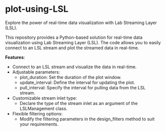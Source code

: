 # plot-using-LSL
Explore the power of real-time data visualization with Lab Streaming Layer (LSL).

This repository provides a Python-based solution for real-time data visualization using Lab Streaming Layer (LSL). The code allows you to easily connect to an LSL stream and plot the streamed data in real-time.

**Features**:
* Connect to an LSL stream and visualize the data in real-time.
* Adjustable parameters:
    * plot_duration: Set the duration of the plot window.
    * update_interval: Define the interval for updating the plot.
    * pull_interval: Specify the interval for pulling data from the LSL stream.
* Customizable stream inlet type:
    * Declare the type of the stream inlet as an argument of the LSLManagement class.
* Flexible filtering options:
    * Modify the filtering parameters in the design_filters method to suit your requirements.
